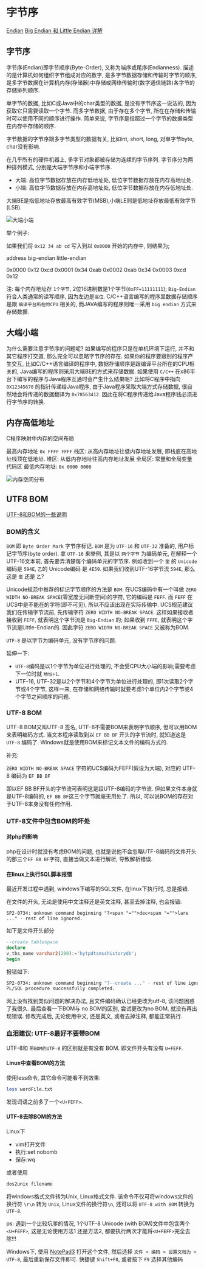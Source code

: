 # 字节序

[Endian](https://www.jianshu.com/p/a348f8fc9fc9)
[Big Endian 和 Little Endian 详解](https://blog.csdn.net/waitingbb123/article/details/80504093)

## 字节序

字节序(Endian)即字节顺序(Byte-Order), 又称为端序或尾序(Endianness).
描述的是计算机如何组织字节组成对应的数字, 是多字节数据存储和传输时字节的顺序,
是多字节数据在计算机内存(存储器)中存储或网络传输时(数字通信链路)各字节的存储排列顺序.

单字节的数据, 比如C或Java中的char类型的数据, 是没有字节序这一说法的, 因为获取它只需要读取一个字节.
而多字节数据, 由于存在多个字节, 所在在存储和传输时可以使用不同的顺序进行操作.
简单来说, 字节序是指超过一个字节的数据类型在内存中存储的顺序.

字节数据的字节序跟多字节类型的数据有关,
比如int, short, long, 对单字节byte, char没有影响.

在几乎所有的硬件机器上, 多字节对象都被存储为连续的字节序列.
字节序分为两种排列模式, 分别是大端字节序和小端字节序.

+ 大端: 高位字节数据存放在内存低地址处, 低位字节数据存放在内存高地址处.
+ 小端: 高位字节数据存放在内存高地址处, 低位字节数据存放在内存低地址处.

大端BE是指低地址存放最高有效字节(MSB),小端LE则是低地址存放最低有效字节(LSB).

![大端小端](https://upload-images.jianshu.io/upload_images/4933701-7d68dd0202001735.png?imageMogr2/auto-orient/strip|imageView2/2/w/562/format/webp)

举个例子:

如果我们将 `0x12 34 ab cd` 写入到以 `0x0000` 开始的内存中, 则结果为;

address  big-endian  little-endian

0x0000  0x12  0xcd
0x0001  0x34  0xab
0x0002  0xab  0x34
0x0003  0xcd  0x12

注: 每个内存地址存 `1个字节`, 2位16进制数是1个字节(`0xFF=11111111`);
`Big-Endian` 符合人类通常的读写顺序, 因为左边是`高位`.
C/C++语言编写的程序里数据存储顺序是跟 `编译平台所在的CPU` 相关的,
而JAVA编写的程序则唯一采用 `big endian` 方式来存储数据.

## 大端小端

为什么需要注意字节序的问题呢?
如果编写的程序只是在单机环境下运行, 并不和其它程序打交道, 那么完全可以忽略字节序的存在.
如果你的程序要跟别的程序产生交互, 比如C/C++语言编译的程序中,
数据存储顺序是跟编译平台所在的CPU相关的, Java编写的程序则采用大端BE的方式来存储数据.
如果使用 `C/C++` 在x86平台下编写的程序与Java程序互通时会产生什么结果呢?
比如将C程序中指向 `0X12345678` 的指针传递给Java程序, 由于Java程序采取大端方式存储数据,
很自然地会将传递的数据翻译为 `0x78563412`.
因此在将C程序传递给Java程序钱必须进行字节序的转换.

## 内存高低地址

C程序映射中内存的空间布局

最高内存地址 `0x FFFF FFFF`
栈区: 从高内存地址往低内存地址发展, 即栈底在高地址栈顶在低地址.
堆区: 从低内存地址往高内存地址发展
全局区: 常量和全局变量
代码区
最低内存地址: `0x 0000 0000`

![内存空间分布](https://upload-images.jianshu.io/upload_images/4933701-175a0777cb2627da.png?imageMogr2/auto-orient/strip|imageView2/2/w/508/format/webp)

## UTF8 BOM

[UTF-8和BOM的一些说明](https://www.cnblogs.com/codingmengmeng/p/11028744.html)

### BOM的含义

`BOM` 即 `Byte Order Mark` 字节序标记.
`BOM` 是为 `UTF-16` 和 `UTF-32` 准备的, 用户标记字节序(byte order).
拿 `UTF-16` 来举例, 其是以 `两个字节` 为编码单元,
在解释一个UTF-16文本前, 首先要弄清楚每个编码单元的字节序.
例如收到一个 `奎` 的 `Unicode` 编码是 `594E`, `乙`的 Unicode编码 是 `4E59`.
如果我们收到UTF-16字节流 `594E`, 那么这是 `奎` 还是 `乙`?

Unicode规范中推荐的标记字节顺序的方法是 `BOM`:
在UCS编码中有一个叫做 `ZERO WIDTH NO-BREAK SPACE`(零宽度无间断空间)的字符, 它的编码是 `FEFF`.
而 `FEFF` 在UCS中是不能在的字符(即不可见), 所以不应该出现在实际传输中.
UCS规范建议我们在传输字节流前, 先传输字符 `ZERO WIDTH NO-BREAK SPACE`.
这样如果接收者接收到 `FEFF`, 就表明这个字节流是 `Big-Endian` 的;
如果收到 `FFFE`, 就表明这个字节流是Little-Endian的.
因此字符 `ZERO WIDTH NO-BREAK SPACE` 又被称为BOM.

`UTF-8` 是以字节为编码单元, 没有字节序的问题.

延伸一下:

+ `UTF-8`编码是以1个字节为单位进行处理的, 不会受CPU大小端的影响;需要考虑下一位时就 `地址+1`.
+ UTF-16, UTF-32是以2个字节和4个字节为单位进行处理的, 即1次读取2个字节或4个字节,
这样一来, 在存储和网络传输时就要考虑1个单位内2个字节或4个字节之间顺序的问题.

### UTF-8 BOM

UTF-8 BOM又叫UTF-8 签名, UTF-8不需要BOM来表明字节顺序, 但可以用BOM来表明编码方式.
当文本程序读取到以 `EF BB BF` 开头的字节流时, 就知道这是 `UTF-8` 编码了.
Windows就是使用BOM来标记文本文件的编码方式的.

补充:

`ZERO WIDTH NO-BREAK SPACE` 字符的UCS编码为FEFF(假设为大端),
对应的 UTF-8 编码为 `EF BB BF`

即以EF BB BF开头的字节流可表明这是段UTF-8编码的字节流.
但如果文件本身就是UTF-8编码的, `EF BB BF`这三个字节就毫无用处了.
所以, 可以说BOM的存在对于UTF-8本身没有任何作用.

### UTF-8文件中包含BOM的坏处

#### 对php的影响

php在设计时就没有考虑BOM的问题,
也就是说他不会忽略UTF-8编码的文件开头的那三个`EF BB BF`字符,
直接当做文本进行解析, 导致解析错误.

#### 在linux上执行SQL脚本报错

最近开发过程中遇到, windows下编写的SQL文件, 在linux下执行时, 总是报错.

在文件的开头, 无论是使用中文注释还是英文注释, 甚至去掉注释, 也会报错:

    SP2-0734: unknown command beginning "?<span "="">dec<span "="">lare ..." - rest of line ignored.

如下是文件开头部分

```sql
--create tablespace
declare
v_tbs_name varchar2(200):='hytpdtsmsshistorydb';
begin
```

报错如下:

```bash
SP2-0734: unknown command beginning "?--create ..." - rest of line ignored.
PL/SQL procedure successfully completed.
```

网上没有找到类似问题的解决办法, 且文件编码确认已经更改为utf-8, 该问题困惑了我很久.
最后查看一下BOM与 no BOM的区别, 尝试更改为no BOM, 就没有再出现错误.
修改完成后, 无论使用中文, 还是英文, 或者去掉注释, 都能正常执行.

### 血泪建议: UTF-8最好不要带BOM

UTF-8和 `带BOM的UTF-8` 的区别就是有没有 BOM. 即文件开头有没有 `U+FEFF`.

#### Linux中查看BOM的方法

使用less命令, 其它命令可能看不到效果:

```bash
less wordFile.txt
```

发现词语之前多了一个`<U+FEFF>`.

#### UTF-8去除BOM的方法

Linux下

+ vim打开文件
+ 执行:set nobomb
+ 保存:wq

或者使用

```bash
dos2unix filename
```

将windows格式文件转为Unix, Linux格式文件.
该命令不仅可将windows文件的换行符 `\r\n` 转为 `Unix`, Linux文件的换行符`\n`,
还可以将 `UTF-8 with BOM` 转换为 `UTF-8`.

ps:
遇到一个比较坑爹的情况,
1个UTF-8 Unicode (with BOM)文件中包含两个`<U+FEFF>`,
这是无论使用方法1 还是方法2, 都要执行两次才能将`<U+FEFF>`完全去除!!!

Windows下, 使用 [NotePad3](https://www.anopos.com/notepad3/) 打开这个文件,
然后选择 `文件 > 编码 > 设置文档为 > UTF-8`, 最后重新保存文件即可.
快捷键 `Shift+F8`, 或者按下 `F9` 选择其他编码
